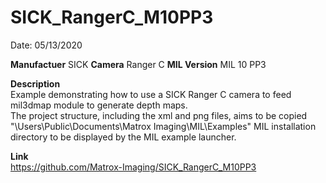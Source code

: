 # SICK_RangerC_M10PP3

Date: 05/13/2020

**Manufactuer** SICK 
**Camera** Ranger C
**MIL Version** MIL 10 PP3  

**Description**  
Example demonstrating how to use a SICK Ranger C camera to feed mil3dmap module to generate depth maps.  
The project structure, including the xml and png files, aims to be copied "\Users\Public\Documents\Matrox Imaging\MIL\Examples" MIL installation directory to be displayed by the MIL example launcher.

**Link**  
https://github.com/Matrox-Imaging/SICK_RangerC_M10PP3
